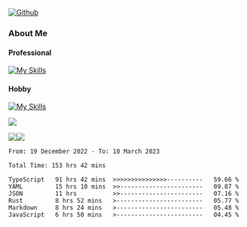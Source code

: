 [![Github](https://img.shields.io/github/followers/RinGoku?label=Follow&style=social)](https://github.com/RinGoku)

### About Me
#### Professional
[![My Skills](https://skillicons.dev/icons?i=react,ts,js,nodejs,java,graphql,firebase,githubactions&theme=light)](https://skillicons.dev)
#### Hobby
[![My Skills](https://skillicons.dev/icons?i=unity,rust,py&theme=light)](https://skillicons.dev)


![](https://github-profile-summary-cards.vercel.app/api/cards/profile-details?username=RinGoku&theme=default)

![](https://github-profile-summary-cards.vercel.app/api/cards/repos-per-language?username=RinGoku&theme=default)![](https://github-profile-summary-cards.vercel.app/api/cards/stats?username=RinGoku&theme=default)

<!--START_SECTION:waka-->

```text
From: 19 December 2022 - To: 10 March 2023

Total Time: 153 hrs 42 mins

TypeScript   91 hrs 42 mins  >>>>>>>>>>>>>>>----------   59.66 %
YAML         15 hrs 10 mins  >>-----------------------   09.87 %
JSON         11 hrs          >>-----------------------   07.16 %
Rust         8 hrs 52 mins   >------------------------   05.77 %
Markdown     8 hrs 24 mins   >------------------------   05.48 %
JavaScript   6 hrs 50 mins   >------------------------   04.45 %
```

<!--END_SECTION:waka-->
